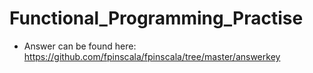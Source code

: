 # Functional_Programming_Practise
* Answer can be found here:
https://github.com/fpinscala/fpinscala/tree/master/answerkey
